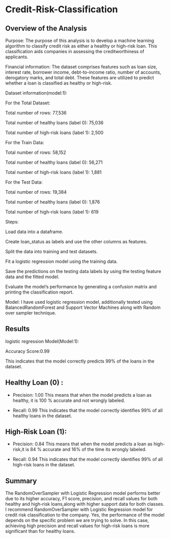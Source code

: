 # Credit-Risk-Classification


## Overview of the Analysis

Purpose:
The purpose of this analysis is to develop a machine learning algorithm to classify credit risk as either a healthy or high-risk loan. This classification aids companies in assessing the creditworthiness of applicants.

Financial information:
The dataset comprises features such as loan size, interest rate, borrower income, debt-to-income ratio, number of accounts, derogatory marks, and total debt. These features are utilized to predict whether a loan is classified as healthy or high-risk.

Dataset information(model:1):

For the Total Dataset:

Total number of rows: 77,536

Total number of healthy loans (label 0): 75,036

Total number of high-risk loans (label 1): 2,500


For the Train Data:

Total number of rows: 58,152

Total number of healthy loans (label 0): 56,271

Total number of high-risk loans (label 1): 1,881

For the Test Data:

Total number of rows: 19,384

Total number of healthy loans (label 0): 1,876

Total number of high-risk loans (label 1): 619

Steps:

Load data into a dataframe.

Create loan_status as labels and use the other columns as features.

Split the data into training and test datasets.

Fit a logistic regression model using the training data.

Save the predictions on the testing data labels by using the testing feature data and the fitted model.

Evaluate the model’s performance by generating a confusion matrix and printing the classification report.

Model:
I have used logistic regression model, additionally tested using BalancedRandomForest and Support Vector Machines along with Random over sampler technique.


## Results
logistic regression Model(Model:1):

Accuracy Score:0.99

This indicates  that the model correctly predicts 99% of the loans in the dataset.

## Healthy Loan (0) :

* Precision: 1.00
This means that when the model predicts a loan as healthy, it is 100 % accurate and not wrongly labeled.

* Recall: 0.99
This indicates that the model correctly identifies 99% of all healthy loans in the dataset.

## High-Risk Loan (1):

* Precision: 0.84
This means that when the model predicts a loan as high-risk,it is 84 % accurate and 16% of the time its wrongly labeled. 

* Recall: 0.94
This indicates that the model correctly identifies 99% of all high-risk loans in the dataset.

## Summary
The RandomOverSampler with Logistic Regression model performs better due to its higher accuracy, F1 score, precision, and recall values for both healthy and high-risk loans,along with higher support data for both classes.
I recommend  RandomOverSampler with Logistic Regression model  for credit risk classification to the company.
Yes, the performance of the model depends on the specific problem we are trying to solve. In this case, achieving high precision and recall values for high-risk loans is more significant than for healthy loans.



